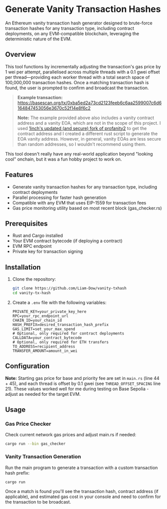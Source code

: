 # Generate Vanity Transaction Hashes

An Ethereum vanity transaction hash generator designed to brute-force transaction hashes for any transaction type, including contract deployments, on any EVM-compatible blockchain, leveraging the deterministic nature of the EVM.

## Overview

This tool functions by incrementally adjusting the transaction's gas price by 1 wei per attempt, parallelised across multiple threads with a 0.1 gwei offset per thread—providing each worker thread with a total search space of 100,000,000 transaction hashes. Once a matching transaction hash is found, the user is prompted to confirm and broadcast the transaction.

>**Example transaction:**  
>https://basescan.org/tx/0xba5ed2a73cd2123feeb6c6aa2599007c6d6164847453056e3670c52f14e8f6c2
>
>**Note:** The example provided above also includes a vanity contract address and a vanity EOA, which are not in the scope of this project. I used [1inch's updated (and secure) fork of profanity2](https://github.com/1inch/profanity2) to get the contract address and I created a different rust script to generate the EOA vanity address. However, in general, vanity EOAs are less secure than random addresses, so I wouldn't recommend using them.

This tool doesn't really have any real-world application beyond "looking cool" onchain, but it was a fun hobby project to work on.

## Features

- Generate vanity transaction hashes for any transaction type, including contract deployments
- Parallel processing for faster hash generation
- Compatible with any EVM that uses EIP-1559 for transaction fees
- Gas price monitoring utility based on most recent block (gas_checker.rs)

## Prerequisites

- Rust and Cargo installed
- Your EVM contract bytecode (if deploying a contract)
- EVM RPC endpoint
- Private key for transaction signing

## Installation

1. Clone the repository:
   ```bash
   git clone https://github.com/Liam-Dow/vanity-txhash
   cd vanity-tx-hash
   ```

2. Create a `.env` file with the following variables:
   ```env
   PRIVATE_KEY=your_private_key_here
   RPC=your_rpc_endpoint_url
   CHAIN_ID=your_chain_id
   HASH_PREFIX=desired_transaction_hash_prefix
   GAS_LIMIT=set_your_max_spend
   # Optional, only required for contract deployments
   CALLDATA=your_contract_bytecode
   # Optional, only required for ETH transfers
   TO_ADDRESS=recipient_address
   TRANSFER_AMOUNT=amount_in_wei
   ```

## Configuration

**Note:** Starting gas price for base and priority fee are set in `main.rs` (line 44 + 45), and each thread is offset by 0.1 gwei (see `THREAD_OFFSET_SPACING` line 21). These values worked well for me during testing on Base Sepolia - adjust as needed for the target EVM.

## Usage

### Gas Price Checker

Check current network gas prices and adjust main.rs if needed:
```bash
cargo run --bin gas_checker
```

### Vanity Transaction Generation

Run the main program to generate a transaction with a custom transaction hash prefix:
```bash
cargo run
```

Once a match is found you'll see the transaction hash, contract address (if applicable), and estimated gas cost in your console and need to confirm for the transaction to be broadcast.
